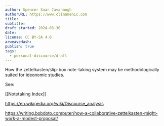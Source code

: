 ```yaml
---
author: Spencer Saar Cavanaugh
authorURL: https://www.clinamenic.com
title:
subtitle:
draft started: 2024-08-30
date:
license: CC BY-SA 4.0
arweaveHash:
publish: true
tags:
  - personal-discourse/draft
---
```


How the zettelkasten/slip-box note-taking system may be methodologically suited for ideonomic studies.

See:

[[Notetaking Index]]

https://en.wikipedia.org/wiki/Discourse_analysis

https://writing.bobdoto.computer/how-a-collaborative-zettelkasten-might-work-a-modest-proposal/

